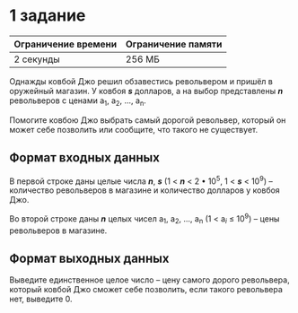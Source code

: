 # 1 задание

| Ограничение времени | Ограничение памяти |
|--|--|
| 2 секунды | 256 МБ |


Однажды ковбой Джо решил обзавестись револьвером и пришёл в оружейный магазин. У ковбоя ***s*** долларов, а на выбор представлены ***n*** револьверов с ценами а<sub>1</sub>, а<sub>2</sub>, ..., a<sub>n</sub>.

Помогите ковбою Джо выбрать самый дорогой револьвер, который он может себе позволить или сообщите, что такого не существует.

## Формат входных данных

В первой строке даны целые числа ***n***, ***s*** (1 < ***n*** < 2 • 10<sup>5</sup>, 1 < ***s*** < 10<sup>9</sup>) – количество револьверов в магазине и количество долларов у ковбоя Джо.

Во второй строке даны ***n*** целых чисел а<sub>1</sub>, a<sub>2</sub>, ..., a<sub>n</sub> (1 < a<sub>*i*</sub> ≤ 10<sup>9</sup>) – цены револьверов в магазине.

## Формат выходных данных

Выведите единственное целое число – цену самого дорого револьвера, который ковбой Джо сможет себе позволить, если такого револьвера нет, выведите 0.


